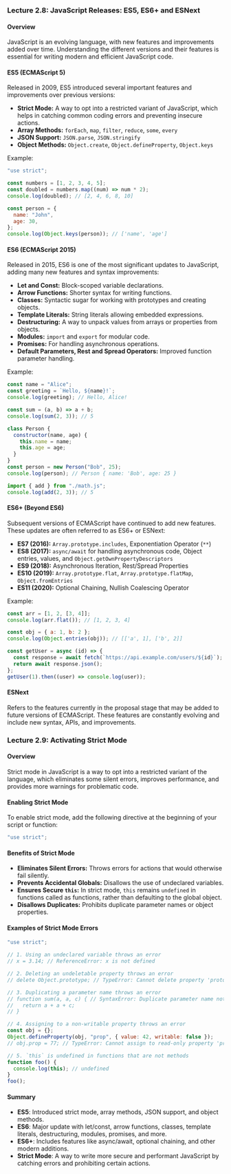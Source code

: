 ### Lecture 2.8: JavaScript Releases: ES5, ES6+ and ESNext

#### Overview

JavaScript is an evolving language, with new features and improvements added over time. Understanding the different versions and their features is essential for writing modern and efficient JavaScript code.

#### ES5 (ECMAScript 5)

Released in 2009, ES5 introduced several important features and improvements over previous versions:

- **Strict Mode:** A way to opt into a restricted variant of JavaScript, which helps in catching common coding errors and preventing insecure actions.
- **Array Methods:** `forEach`, `map`, `filter`, `reduce`, `some`, `every`
- **JSON Support:** `JSON.parse`, `JSON.stringify`
- **Object Methods:** `Object.create`, `Object.defineProperty`, `Object.keys`

Example:

```javascript
"use strict";

const numbers = [1, 2, 3, 4, 5];
const doubled = numbers.map((num) => num * 2);
console.log(doubled); // [2, 4, 6, 8, 10]

const person = {
  name: "John",
  age: 30,
};
console.log(Object.keys(person)); // ['name', 'age']
```

#### ES6 (ECMAScript 2015)

Released in 2015, ES6 is one of the most significant updates to JavaScript, adding many new features and syntax improvements:

- **Let and Const:** Block-scoped variable declarations.
- **Arrow Functions:** Shorter syntax for writing functions.
- **Classes:** Syntactic sugar for working with prototypes and creating objects.
- **Template Literals:** String literals allowing embedded expressions.
- **Destructuring:** A way to unpack values from arrays or properties from objects.
- **Modules:** `import` and `export` for modular code.
- **Promises:** For handling asynchronous operations.
- **Default Parameters, Rest and Spread Operators:** Improved function parameter handling.

Example:

```javascript
const name = "Alice";
const greeting = `Hello, ${name}!`;
console.log(greeting); // Hello, Alice!

const sum = (a, b) => a + b;
console.log(sum(2, 3)); // 5

class Person {
  constructor(name, age) {
    this.name = name;
    this.age = age;
  }
}
const person = new Person("Bob", 25);
console.log(person); // Person { name: 'Bob', age: 25 }

import { add } from "./math.js";
console.log(add(2, 3)); // 5
```

#### ES6+ (Beyond ES6)

Subsequent versions of ECMAScript have continued to add new features. These updates are often referred to as ES6+ or ESNext:

- **ES7 (2016):** `Array.prototype.includes`, Exponentiation Operator (`**`)
- **ES8 (2017):** `async/await` for handling asynchronous code, Object entries, values, and `Object.getOwnPropertyDescriptors`
- **ES9 (2018):** Asynchronous Iteration, Rest/Spread Properties
- **ES10 (2019):** `Array.prototype.flat`, `Array.prototype.flatMap`, `Object.fromEntries`
- **ES11 (2020):** Optional Chaining, Nullish Coalescing Operator

Example:

```javascript
const arr = [1, 2, [3, 4]];
console.log(arr.flat()); // [1, 2, 3, 4]

const obj = { a: 1, b: 2 };
console.log(Object.entries(obj)); // [['a', 1], ['b', 2]]

const getUser = async (id) => {
  const response = await fetch(`https://api.example.com/users/${id}`);
  return await response.json();
};
getUser(1).then((user) => console.log(user));
```

#### ESNext

Refers to the features currently in the proposal stage that may be added to future versions of ECMAScript. These features are constantly evolving and include new syntax, APIs, and improvements.

### Lecture 2.9: Activating Strict Mode

#### Overview

Strict mode in JavaScript is a way to opt into a restricted variant of the language, which eliminates some silent errors, improves performance, and provides more warnings for problematic code.

#### Enabling Strict Mode

To enable strict mode, add the following directive at the beginning of your script or function:

```javascript
"use strict";
```

#### Benefits of Strict Mode

- **Eliminates Silent Errors:** Throws errors for actions that would otherwise fail silently.
- **Prevents Accidental Globals:** Disallows the use of undeclared variables.
- **Ensures Secure `this`:** In strict mode, `this` remains `undefined` in functions called as functions, rather than defaulting to the global object.
- **Disallows Duplicates:** Prohibits duplicate parameter names or object properties.

#### Examples of Strict Mode Errors

```javascript
"use strict";

// 1. Using an undeclared variable throws an error
// x = 3.14; // ReferenceError: x is not defined

// 2. Deleting an undeletable property throws an error
// delete Object.prototype; // TypeError: Cannot delete property 'prototype' of function Object() { [native code] }

// 3. Duplicating a parameter name throws an error
// function sum(a, a, c) { // SyntaxError: Duplicate parameter name not allowed in this context
//   return a + a + c;
// }

// 4. Assigning to a non-writable property throws an error
const obj = {};
Object.defineProperty(obj, "prop", { value: 42, writable: false });
// obj.prop = 77; // TypeError: Cannot assign to read-only property 'prop' of object '#<Object>'

// 5. `this` is undefined in functions that are not methods
function foo() {
  console.log(this); // undefined
}
foo();
```

#### Summary

- **ES5**: Introduced strict mode, array methods, JSON support, and object methods.
- **ES6**: Major update with let/const, arrow functions, classes, template literals, destructuring, modules, promises, and more.
- **ES6+**: Includes features like async/await, optional chaining, and other modern additions.
- **Strict Mode**: A way to write more secure and performant JavaScript by catching errors and prohibiting certain actions.
